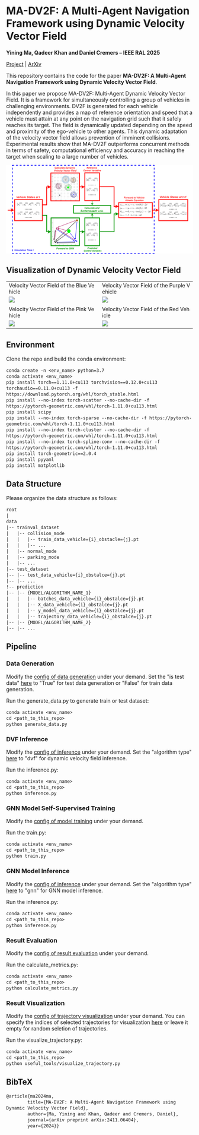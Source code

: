 # MA-DV2F: A Multi-Agent Navigation Framework using Dynamic Velocity Vector Field

**Yining Ma, Qadeer Khan and Daniel Cremers – IEEE RAL 2025**


[Project](https://yininghase.github.io/MA-DV2F/) | [ArXiv](http://arxiv.org/abs/2411.06404)


This repository contains the code for the paper **MA-DV2F: A Multi-Agent Navigation Framework using Dynamic Velocity Vector Field**. 

In this paper we propose MA-DV2F: Multi-Agent Dynamic Velocity Vector Field. It is a framework for simultaneously controlling a group of vehicles in challenging environments. DV2F is generated for each vehicle independently and provides a map of reference orientation and speed that a vehicle must attain at any point on the navigation grid such that it safely reaches its target. The field is dynamically updated depending on the speed and proximity of the ego-vehicle to other agents. This dynamic adaptation of the velocity vector field allows prevention of imminent collisions. Experimental results show that MA-DV2F outperforms concurrent methods in terms of safety, computational efficiency and accuracy in reaching the target when scaling to a large number of vehicles.

![image](./images/pipeline_overview.png)


## Visualization of Dynamic Velocity Vector Field 

<table style="table-layout: fixed; word-break: break-all; word-wrap: break-word;" width="100%">
  <tr>
    <td width="50%">
      <text>
        Velocity Vector Field of the Blue Vehicle
      </text>
    </td>
    <td width="50%">
      <text>
        Velocity Vector Field of the Purple Vehicle
      </text>
    </td>
  </tr>
  <tr>
    <td width="50%">
      <img src="./images/velocity_field/vehicle_0_dvf.gif">
    </td>
    <td width="50%">
      <img src="./images/velocity_field/vehicle_1_dvf.gif">
    </td>
  </tr>
  <tr>
    <td width="50%">
      <text>
        Velocity Vector Field of the Pink Vehicle
      </text>
    </td>
    <td width="50%">
      <text>
        Velocity Vector Field of the Red Vehicle
      </text>
    </td>
  </tr>
  <tr>
    <td width="50%">
      <img src="./images/velocity_field/vehicle_2_dvf.gif">
    </td>
    <td width="50%">
      <img src="./images/velocity_field/vehicle_3_dvf.gif">
    </td>
  </tr>
</table>


## Environment

Clone the repo and build the conda environment:
```
conda create -n <env_name> python=3.7 
conda activate <env_name>
pip install torch==1.11.0+cu113 torchvision==0.12.0+cu113 torchaudio==0.11.0+cu113 -f https://download.pytorch.org/whl/torch_stable.html
pip install --no-index torch-scatter --no-cache-dir -f https://pytorch-geometric.com/whl/torch-1.11.0+cu113.html
pip install scipy
pip install --no-index torch-sparse --no-cache-dir -f https://pytorch-geometric.com/whl/torch-1.11.0+cu113.html
pip install --no-index torch-cluster --no-cache-dir -f https://pytorch-geometric.com/whl/torch-1.11.0+cu113.html
pip install --no-index torch-spline-conv --no-cache-dir -f https://pytorch-geometric.com/whl/torch-1.11.0+cu113.html
pip install torch-geometric==2.0.4
pip install pyyaml
pip install matplotlib
```


## Data Structure

Please organize the data structure as follows:
```
root
|
data
|-- trainval_dataset
|   |-- collision_mode
|   |   |-- train_data_vehicle={i}_obstacle={j}.pt
|   |   |-- ...
|   |-- normal_mode
|   |-- parking_mode
|   |-- ...
|-- test_dataset
|-- |-- test_data_vehicle={i}_obstalce={j}.pt
|-- |-- ...
!-- prediction
|-- |-- {MODEL/ALGORITHM_NAME_1}
|   |   |-- batches_data_vehicle={i}_obstalce={j}.pt
|   |   |-- X_data_vehicle={i}_obstalce={j}.pt
|   |   |-- y_model_data_vehicle={i}_obstalce={j}.pt
|   |   |-- trajectory_data_vehicle={i}_obstalce={j}.pt
|-- |-- {MODEL/ALGORITHM_NAME_2}
|-- |-- ...

```


## Pipeline
### Data Generation

Modify the [config of data generation](./configs/generate_data.yaml) under your demand. Set the "is test data" [here](./configs/generate_data.yaml#L5) to "True" for test data generation or "False" for train data generation.

Run the generate_data.py to generate train or test dataset:
```
conda activate <env_name>
cd <path_to_this_repo>
python generate_data.py
```

<!-- We also provide the dataset generated by us. You can download train dataset [here]() and test dataset [here](). -->

### DVF Inference
Modify the [config of inference](./configs/inference.yaml) under your demand. Set the "algorithm type" [here](./configs/inference.yaml#L5) to "dvf" for dynamic velocity field inference.

Run the inference.py:
```
conda activate <env_name>
cd <path_to_this_repo>
python inference.py
```

### GNN Model Self-Supervised Training

Modify the [config of model training](./configs/train.yaml) under your demand.

Run the train.py:
```
conda activate <env_name>
cd <path_to_this_repo>
python train.py
```

### GNN Model Inference

Modify the [config of inference](./configs/inference.yaml) under your demand. Set the "algorithm type" [here](./configs/inference.yaml#L5) to "gnn" for GNN model inference.

Run the inference.py:
```
conda activate <env_name>
cd <path_to_this_repo>
python inference.py
```

### Result Evaluation

Modify the [config of result evaluation](./configs/calculate_metrics.yaml) under your demand.

Run the calculate_metrics.py:
```
conda activate <env_name>
cd <path_to_this_repo>
python calculate_metrics.py
```

### Result Visualization

Modify the [config of trajectory visualization](./configs/visualize_trajectory.yaml) under your demand. You can specify the indices of selected trajectories for visualization [here](./configs/visualize_trajectory.yaml#L20) or leave it empty for random seletion of trajectories.

Run the visualize_trajectory.py:
```
conda activate <env_name>
cd <path_to_this_repo>
python useful_tools/visualize_trajectory.py
```


## BibTeX
```
@article{ma2024ma,
        title={MA-DV2F: A Multi-Agent Navigation Framework using Dynamic Velocity Vector Field},
        author={Ma, Yining and Khan, Qadeer and Cremers, Daniel},
        journal={arXiv preprint arXiv:2411.06404},
        year={2024}}
```